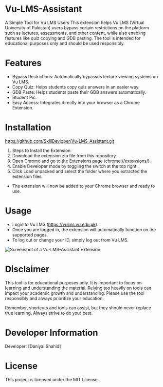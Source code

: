 # Vu-LMS-Assistant
A Simple Tool for Vu LMS Users  This extension helps Vu LMS (Virtual University of Pakistan) users bypass certain restrictions on the platform such as lectures, assessments, and other content, while also enabling features like quiz copying and GDB pasting. The tool is intended for educational purposes only and should be used responsibly.

# Features
- Bypass Restrictions: Automatically bypasses lecture viewing systems on Vu LMS.
- Copy Quiz: Helps students copy quiz answers in an easier way.
- GDB Paste: Helps students paste their GDB answers automatically.
- Student Pic: 
- Easy Access: Integrates directly into your browser as a Chrome Extension.
  
# Installation
https://github.com/SkillDevloper/Vu-LMS-Assistant.git

1. Steps to Install the Extension:
2. Download the extension zip file from this repository.
3. Open Chrome and go to the Extensions page (chrome://extensions/).
4. Enable Developer mode by toggling the switch at the top right.
5. Click Load unpacked and select the folder where you extracted the extension files.
- The extension will now be added to your Chrome browser and ready to use.

# Usage

- Login to Vu LMS (https://vulms.vu.edu.pk).
- Once you are logged in, the extension will automatically function on the supported pages.
- To log out or change your ID, simply log out from Vu LMS.

![Screenshot of a Vu-LMS-Assistant Extension.](https://skilldevloper.github.io/Skill-Developer/Images/Courses%20Images/LMS%20Extention.jpg)

# Disclaimer
This tool is for educational purposes only. It is important to focus on learning and understanding the material. Relying too heavily on tools can impact your academic growth and understanding. Please use the tool responsibly and always prioritize your education.

Remember, shortcuts and tools can assist, but they should never replace true learning. Always strive to do your best.

# Developer Information
Developer: [Daniyal Shahid]

# License
This project is licensed under the MIT License.
